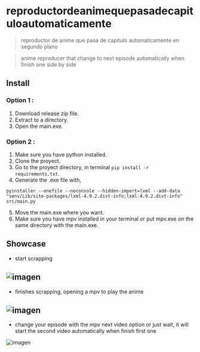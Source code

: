 # **reproductordeanimequepasadecapituloautomaticamente**

> reproductor de anime que pasa de capitulo automaticamente en segundo plano

> anime reproducer that change to next episode automatically when finish one side by side



## Install

### Option 1 :
  1. Download release zip file.
  2. Extract to a directory.
  3. Open the main.exe.

### Option 2 :
  1. Make sure you have python installed.
  2. Clone the proyect.
  3. Go to the proyect directory, in terminal ` pip install -r requirements.txt `.
  4. Generate the .exe file with,
  ``` 
  pyinstaller --onefile --noconsole --hidden-import=lxml --add-data "venv/Lib/site-packages/lxml-4.9.2.dist-info;lxml-4.9.2.dist-info" src/main.py
  
  ```
  5. Move the main.exe where you want.
  6. Make sure you have mpv installed in your terminal or put mpv.exe on the same directory with the main.exe.
  
## Showcase
  - start scrapping
  
  ![imagen](https://user-images.githubusercontent.com/108239975/227037679-fafe9c48-03e7-4ca8-9618-5885a81f7457.png)
  ---
  - finishes scrapping, opening a mpv to play the anime
  
  ![imagen](https://user-images.githubusercontent.com/108239975/227038069-b718a801-5d5f-48cb-83a1-42e8b91156b5.png)
  ---
  - change your episode with the mpv next video option or just wait, it will start the second video automatically when finish first one
  
  ![imagen](https://user-images.githubusercontent.com/108239975/227038471-18bbb5e4-9bb1-4d2c-a3ad-fba14f378dd8.png)



